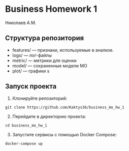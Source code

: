 # Business Homework 1

Николаев А.М.

## Структура репозитория

- features/ — признаки, используемые в анализе.
- logs/ — лог-файлы
- metric/ — метрики для оценки
- model/ — сохраненные модели МО
- plot/ — графики
s
## Запуск проекта

1. Клонируйте репозиторий:
```
git clone https://github.com/Kaktys36/business_mo_hw_1
```
2. Перейдите в директорию проекта:
```
cd business_mo_hw_1
```
3. Запустите сервисы с помощью Docker Compose:
```
docker-compose up
```
